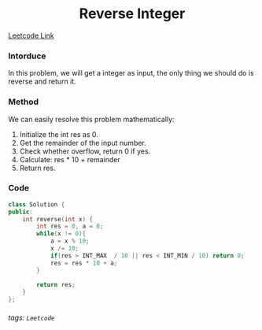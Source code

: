 <center><h1>Reverse Integer</h1></center>

[Leetcode Link](//https://leetcode.com/problems/min-stack/submissions/)

### Intorduce
In this problem, we will get a integer as input, the only thing we should do is reverse and return it.

### Method
We can easily resolve this problem mathematically:
1. Initialize the int res as 0.
2. Get the remainder of the input number.
3. Check whether overflow, return 0 if yes. 
4. Calculate: res * 10 + remainder
5. Return res.

### Code
```cpp
class Solution {
public:
    int reverse(int x) {
        int res = 0, a = 0;
        while(x != 0){
            a = x % 10;
            x /= 10;
            if(res > INT_MAX  / 10 || res < INT_MIN / 10) return 0;
            res = res * 10 + a;
        }
        
        return res;    
    }
};
```

###### tags: `Leetcode`